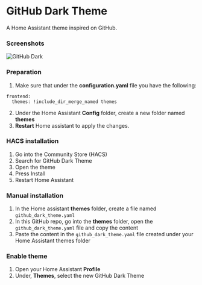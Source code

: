 # GitHub Dark Theme

A Home Assistant theme inspired on GitHub.

### Screenshots
![GitHub Dark](https://github.com/einschmidt/github_dark_theme/blob/main/images/theme_dark.png)

### Preparation
1. Make sure that under the **configuration.yaml** file you have the following:

```
frontend:
  themes: !include_dir_merge_named themes
```

2. Under the Home Assistant **Config** folder, create a new folder named **themes**
3. **Restart** Home assistant to apply the changes. 

### HACS installation
1. Go into the Community Store (HACS)
2. Search for GitHub Dark Theme
3. Open the theme
4. Press Install
5. Restart Home Assistant

### Manual installation
1. In the Home assistant **themes** folder, create a file named `github_dark_theme.yaml`
2. In this GitHub repo, go into the **themes** folder, open the `github_dark_theme.yaml` file and copy the content
3. Paste the content in the `github_dark_theme.yaml` file created under your Home Assistant themes folder

### Enable theme
1. Open your Home Assistant **Profile**
2. Under, **Themes**, select the new GitHub Dark Theme
